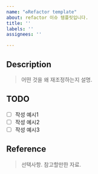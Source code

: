 ```yaml
---
name: "♻️Refactor template"
about: refactor 이슈 템플릿입니다.
title: ''
labels: ''
assignees: ''

---
```


## Description

> 어떤 것을 왜 재조정하는지 설명.

## TODO
- [ ] 작성 예시1
- [ ] 작성 예시2
- [ ] 작성 예시3

## Reference
> 선택사항. 참고할만한 자료.
